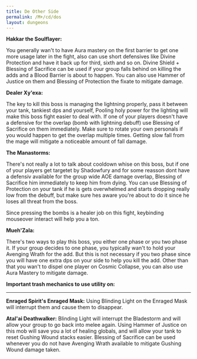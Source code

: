 ```yaml
---
title: De Other Side
permalink: /M+/cd/dos
layout: dungeons
---
```


**Hakkar the Soulflayer:**

You generally wan't to have Aura mastery on the first barrier to get one more usage later in the fight, also can use short defensives like Divine Protection and have it back up for third, sixth and so on. Divine Shield + Blessing of Sacrifice can be used if your group falls behind on killing the adds and a Blood Barrier is about to happen. You can also use Hammer of Justice on them and Blessing of Protection the fixate to mitigate damage.

**Dealer Xy'exa:**

The key to kill this boss is managing the lightning properly, pass it between your tank, tankiest dps and yourself, Pooling holy power for the lighting will make this boss fight easier to deal with. If one of your players doesn't have a defensive for the overlap (bomb with lightning debuff) use Blessing of Sacrifice on them immediately. Make sure to rotate your own personals if you would happen to get the overlap multiple times. Getting slow fall from the mage will mitigate a noticeable amount of fall damage.

**The Manastorms:**

There's not really a lot to talk about cooldown whise on this boss, but if one of your players get targetet by Shadowfury and for some reasson dont have a defensiv available for the group wide AOE damage overlap, Blessing of Sacrifice him immediately to keep him from dying. You can use Blessing of Protection on your tank if he is gets overwhelmed and starts dropping really low from the debuff, but make sure hes aware you're about to do it since he loses all threat from the boss.

Since pressing the bombs is a healer job on this fight, keybinding mouseover interact will help you a ton.

**Mueh'Zala:**

There's two ways to play this boss, you either one phase or you two phase it. If your group decides to one phase, you typically wan't to hold your Avenging Wrath for the add. But this is not necessary if you two phase since you will have one extra dps on your side to help you kill the add. Other than that you wan't to dispel one player on Cosmic Collapse, you can also use Aura Mastery to mitigate damage.

**Important trash mechanics to use utility on:**

---
**Enraged Spirit's Enraged Mask:** Using Blinding Light on the Enraged Mask will interrupt them and cause them to disappear.

**Atal'ai Deathwalker:** Blinding Light will interrupt the Bladestorm and will allow your group to go back into melee again. Using Hammer of Justice on this mob will save you a lot of healing globals, and will allow your tank to reset Gushing Wound stacks easier. Blessing of Sacrifice can be used whenever you do not have Avenging Wrath available to mitigate Gushing Wound damage taken.
